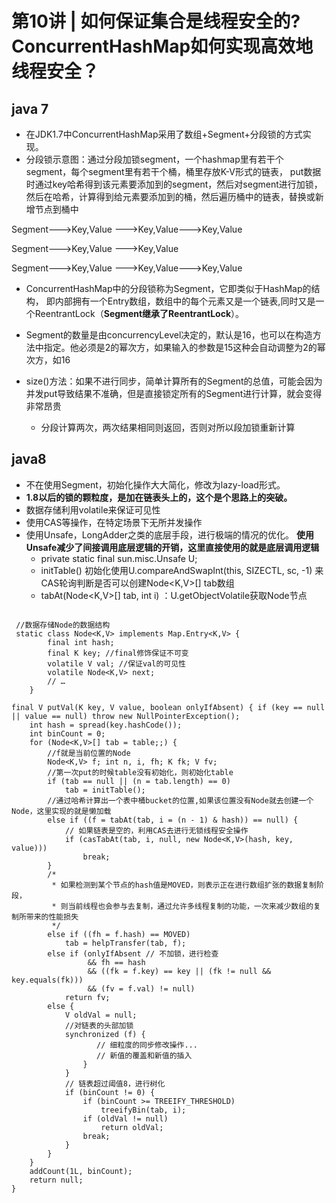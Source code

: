 # 第10讲 | 如何保证集合是线程安全的? ConcurrentHashMap如何实现高效地线程安全？
## java 7
- 在JDK1.7中ConcurrentHashMap采用了数组+Segment+分段锁的方式实现。
- 分段锁示意图：通过分段加锁segment，一个hashmap里有若干个segment，每个segment里有若干个桶，桶里存放K-V形式的链表，
put数据时通过key哈希得到该元素要添加到的segment，然后对segment进行加锁，然后在哈希，计算得到给元素要添加到的桶，然后遍历桶中的链表，替换或新增节点到桶中

Segment--->Key,Value
       --->Key,Value--->Key,Value
       
Segment--->Key,Value
       --->Key,Value       
 
Segment--->Key,Value
       --->Key,Value--->Key,Value
       
       
       
- ConcurrentHashMap中的分段锁称为Segment，它即类似于HashMap的结构，
即内部拥有一个Entry数组，数组中的每个元素又是一个链表,同时又是一个ReentrantLock（**Segment继承了ReentrantLock**）。
- Segment的数量是由concurrencyLevel决定的，默认是16，也可以在构造方法中指定。他必须是2的幂次方，如果输入的参数是15这种会自动调整为2的幂次方，如16

- size()方法：如果不进行同步，简单计算所有的Segment的总值，可能会因为并发put导致结果不准确，但是直接锁定所有的Segment进行计算，就会变得非常昂贵
    - 分段计算两次，两次结果相同则返回，否则对所以段加锁重新计算
## java8
- 不在使用Segment，初始化操作大大简化，修改为lazy-load形式。
- **1.8以后的锁的颗粒度，是加在链表头上的，这个是个思路上的突破。**
- 数据存储利用volatile来保证可见性
- 使用CAS等操作，在特定场景下无所并发操作
- 使用Unsafe，LongAdder之类的底层手段，进行极端的情况的优化。 **使用Unsafe减少了间接调用底层逻辑的开销，这里直接使用的就是底层调用逻辑**
    - private static final sun.misc.Unsafe U;
    - initTable() 初始化使用U.compareAndSwapInt(this, SIZECTL, sc, -1) 来CAS轮询判断是否可以创建Node<K,V>[] tab数组
    - tabAt(Node<K,V>[] tab, int i) ：U.getObjectVolatile获取Node节点
```

 //数据存储Node的数据结构
 static class Node<K,V> implements Map.Entry<K,V> {
        final int hash;
        final K key; //final修饰保证不可变
        volatile V val; //保证val的可见性
        volatile Node<K,V> next;
        // … 
    }

final V putVal(K key, V value, boolean onlyIfAbsent) { if (key == null || value == null) throw new NullPointerException();
    int hash = spread(key.hashCode());
    int binCount = 0;
    for (Node<K,V>[] tab = table;;) {
        //f就是当前位置的Node
        Node<K,V> f; int n, i, fh; K fk; V fv;
        //第一次put的时候table没有初始化，则初始化table
        if (tab == null || (n = tab.length) == 0)
            tab = initTable();
        //通过哈希计算出一个表中桶bucket的位置,如果该位置没有Node就去创建一个Node，这里实现的就是懒加载
        else if ((f = tabAt(tab, i = (n - 1) & hash)) == null) {
            // 如果链表是空的，利用CAS去进行无锁线程安全操作
            if (casTabAt(tab, i, null, new Node<K,V>(hash, key, value)))
                break; 
        }
        /*
         * 如果检测到某个节点的hash值是MOVED，则表示正在进行数组扩张的数据复制阶段，
         * 则当前线程也会参与去复制，通过允许多线程复制的功能，一次来减少数组的复制所带来的性能损失
         */
        else if ((fh = f.hash) == MOVED)
            tab = helpTransfer(tab, f);
        else if (onlyIfAbsent // 不加锁，进行检查
                 && fh == hash
                 && ((fk = f.key) == key || (fk != null && key.equals(fk)))
                 && (fv = f.val) != null)
            return fv;
        else {
            V oldVal = null;
            //对链表的头部加锁
            synchronized (f) {
                   // 细粒度的同步修改操作... 
                   // 新值的覆盖和新值的插入
                }
            }
            // 链表超过阈值8，进行树化
            if (binCount != 0) {
                if (binCount >= TREEIFY_THRESHOLD)
                    treeifyBin(tab, i);
                if (oldVal != null)
                    return oldVal;
                break;
            }
        }
    }
    addCount(1L, binCount);
    return null;
}

```